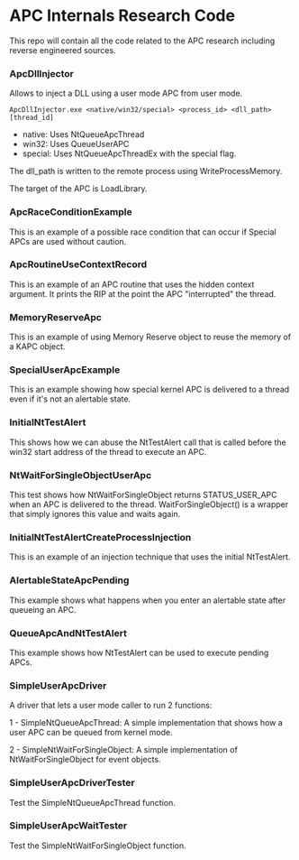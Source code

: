 # APC Internals Research Code

This repo will contain all the code related to the APC research including reverse engineered sources.

### ApcDllInjector

Allows to inject a DLL using a user mode APC from user mode.

```
ApcDllInjector.exe <native/win32/special> <process_id> <dll_path> [thread_id]
```

- native: Uses NtQueueApcThread
- win32: Uses QueueUserAPC
- special: Uses NtQueueApcThreadEx with the special flag.

The dll_path is written to the remote process using WriteProcessMemory.

The target of the APC is LoadLibrary.

### ApcRaceConditionExample

This is an example of a possible race condition that can occur if Special APCs are used without caution. 

### ApcRoutineUseContextRecord

This is an example of an APC routine that uses the hidden context argument. It prints the RIP at the point the APC "interrupted" the
thread.

### MemoryReserveApc

This is an example of using Memory Reserve object to reuse the memory of a KAPC object.

### SpecialUserApcExample

This is an example showing how special kernel APC is delivered to a thread even if it's not an alertable state.

### InitialNtTestAlert

This shows how we can abuse the NtTestAlert call that is called before the win32 start address of the
thread to execute an APC.

### NtWaitForSingleObjectUserApc

This test shows how NtWaitForSingleObject returns STATUS_USER_APC when an APC is delivered to the thread. 
WaitForSingleObject() is a wrapper that simply ignores this value and waits again.

### InitialNtTestAlertCreateProcessInjection

This is an example of an injection technique that uses the initial NtTestAlert.

### AlertableStateApcPending

This example shows what happens when you enter an alertable state after queueing an APC.

### QueueApcAndNtTestAlert

This example shows how NtTestAlert can be used to execute pending APCs.

### SimpleUserApcDriver

A driver that lets a user mode caller to run 2 functions:

1 - SimpleNtQueueApcThread: A simple implementation that shows how a user APC can be queued from 
kernel mode.

2 - SimpleNtWaitForSingleObject: A simple implementation of NtWaitForSingleObject for event objects.

### SimpleUserApcDriverTester

Test the SimpleNtQueueApcThread function.

### SimpleUserApcWaitTester

Test the SimpleNtWaitForSingleObject function.

